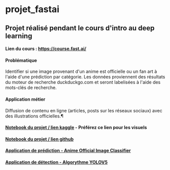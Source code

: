 # projet_fastai

## Projet réalisé pendant le cours d'intro au deep learning

#### Lien du cours : https://course.fast.ai/

#### Problématique 

  Identifier si une image provenant d'un anime est officielle ou un fan art à l'aide d'une prédiction par catégorie. Les données proviennent des résultats du moteur de recherche duckduckgo.com et seront labelisées à l'aide des mots-clés de recherche.

#### Application métier 

  Diffusion de contenu en ligne (articles, posts sur les réseaux sociaux) avec des illustrations officielles.¶

#### [Notebook du projet / lien kaggle](https://www.kaggle.com/code/robertojustino/projet-fastai-notebook) - Préférez ce lien pour les visuels

#### [Notebook du projet / lien github](projet-fastai-notebook.ipynb)

#### [Application de prédiction - Anime Official Image Classifier](https://huggingface.co/spaces/Roberto8/projet-fastAI)

#### [Application de détection - Algorythme YOLOV5](https://colab.research.google.com/drive/1tc0oiF2tnyD1sffXuapvAO7PahMfwcgL?usp=sharing)